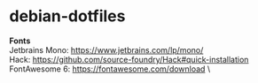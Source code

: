 # debian-dotfiles

**Fonts** \
Jetbrains Mono: https://www.jetbrains.com/lp/mono/ \
Hack: https://github.com/source-foundry/Hack#quick-installation \
FontAwesome 6: https://fontawesome.com/download \
